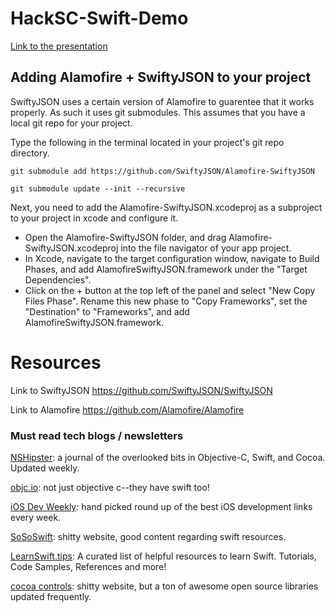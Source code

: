 HackSC-Swift-Demo
=================
[Link to the presentation](https://docs.google.com/presentation/d/1UPn5Nw2n_hY04G-c3O7KyDrpWworuUNR1bydH16WNho/edit?usp=sharing)

## Adding Alamofire + SwiftyJSON to your project
SwiftyJSON uses a certain version of Alamofire to guarentee that it works properly.  As such it uses git submodules.
This assumes that you have a local git repo for your project.

Type the following in the terminal located in your project's git repo directory.

``` git submodule add https://github.com/SwiftyJSON/Alamofire-SwiftyJSON ```

``` git submodule update --init --recursive ```

Next, you need to add the Alamofire-SwiftyJSON.xcodeproj as a subproject to your project in xcode and configure it.

* Open the Alamofire-SwiftyJSON folder, and drag Alamofire-SwiftyJSON.xcodeproj into the file navigator of your app project.
* In Xcode, navigate to the target configuration window, navigate to Build Phases, and add AlamofireSwiftyJSON.framework under the "Target Dependencies".
* Click on the + button at the top left of the panel and select "New Copy Files Phase". Rename this new phase to "Copy Frameworks", set the "Destination" to "Frameworks", and add AlamofireSwiftyJSON.framework.



Resources
==================
Link to SwiftyJSON
https://github.com/SwiftyJSON/SwiftyJSON

Link to Alamofire
https://github.com/Alamofire/Alamofire

### Must read tech blogs / newsletters
[NSHipster](http://www.nshipster.com): a journal of the overlooked bits in Objective-C, Swift, and Cocoa. Updated weekly.

[objc.io](http://www.objc.io/): not just objective c--they have swift too!

[iOS Dev Weekly](http://iosdevweekly.com/): hand picked round up of the best iOS development links every week.

[SoSoSwift](http://www.sososwift.com/): shitty website, good content regarding swift resources.

[LearnSwift.tips](http://www.learnswift.tips/): A curated list of helpful resources to learn Swift. Tutorials, Code Samples, References and more! 

[cocoa controls](https://www.cocoacontrols.com/): shitty website, but a ton of awesome open source libraries updated frequently.

